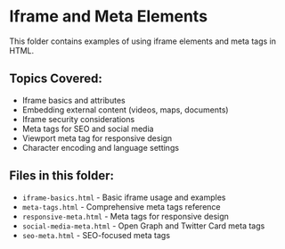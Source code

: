 # Iframe and Meta Elements

This folder contains examples of using iframe elements and meta tags in HTML.

## Topics Covered:
- Iframe basics and attributes
- Embedding external content (videos, maps, documents)
- Iframe security considerations
- Meta tags for SEO and social media
- Viewport meta tag for responsive design
- Character encoding and language settings

## Files in this folder:
- `iframe-basics.html` - Basic iframe usage and examples
- `meta-tags.html` - Comprehensive meta tags reference
- `responsive-meta.html` - Meta tags for responsive design
- `social-media-meta.html` - Open Graph and Twitter Card meta tags
- `seo-meta.html` - SEO-focused meta tags
